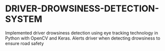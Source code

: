 # DRIVER-DROWSINESS-DETECTION-SYSTEM
Implemented driver drowsiness detection using eye tracking technology in Python with OpenCV and Keras. Alerts driver when detecting drowsiness to ensure road safety
